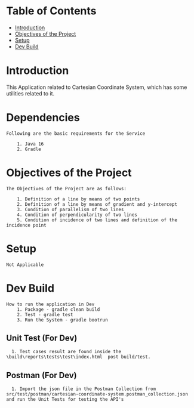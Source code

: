 # Table of Contents
- [Introduction](#introduction)
- [Objectives of the Project](#objectives-of-the-project)
- [Setup](#setup) 
- [Dev Build](#dev-build)

# Introduction

This Application related to Cartesian Coordinate System, which has some utilities related to it.

# Dependencies
	Following are the basic requirements for the Service

		1. Java 16
		2. Gradle

# Objectives of the Project

	The Objectives of the Project are as follows:
	
	    1. Definition of a line by means of two points
        2. Definition of a line by means of gradient and y-intercept
        3. Condition of parallelism of two lines
        4. Condition of perpendicularity of two lines
        5. Condition of incidence of two lines and definition of the incidence point
		
# Setup 

	Not Applicable

# Dev Build

	How to run the application in Dev
		1. Package - gradle clean build
		2. Test - gradle test
		3. Run the System - gradle bootrun
				
## Unit Test (For Dev)

      1. Test cases result are found inside the \build\reports\tests\test\index.html  post build/test.

## Postman (For Dev)

      1. Import the json file in the Postman Collection from src/test/postman/cartesian-coordinate-system.postman_collection.json and run the Unit Tests for testing the API's
